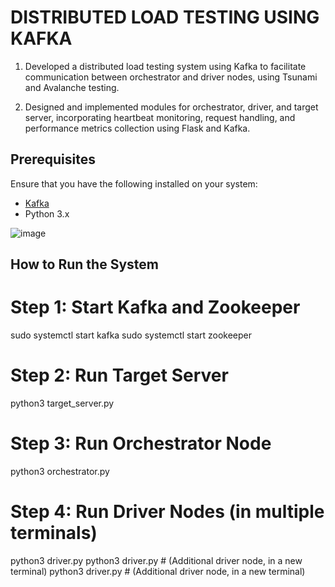 # DISTRIBUTED LOAD TESTING USING KAFKA	
1) Developed a distributed load testing system using Kafka to facilitate communication between orchestrator and driver nodes, using Tsunami and Avalanche testing.

2) Designed and implemented modules for orchestrator, driver, and target server, incorporating heartbeat monitoring,  request handling, and performance metrics collection using Flask and Kafka.


## Prerequisites

Ensure that you have the following installed on your system:
- [Kafka](https://kafka.apache.org/downloads)
- Python 3.x

![image](https://github.com/user-attachments/assets/59e079f9-7b97-4e27-ae76-8f282bbe4abc)

## How to Run the System
# Step 1: Start Kafka and Zookeeper
sudo systemctl start kafka
sudo systemctl start zookeeper

# Step 2: Run Target Server
python3 target_server.py

# Step 3: Run Orchestrator Node
python3 orchestrator.py

# Step 4: Run Driver Nodes (in multiple terminals)
python3 driver.py
python3 driver.py  # (Additional driver node, in a new terminal)
python3 driver.py  # (Additional driver node, in a new terminal)



